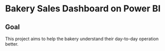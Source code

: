 # Bakery Sales Dashboard on Power BI
## Goal
This project aims to help the bakery understand their day-to-day operation better.
